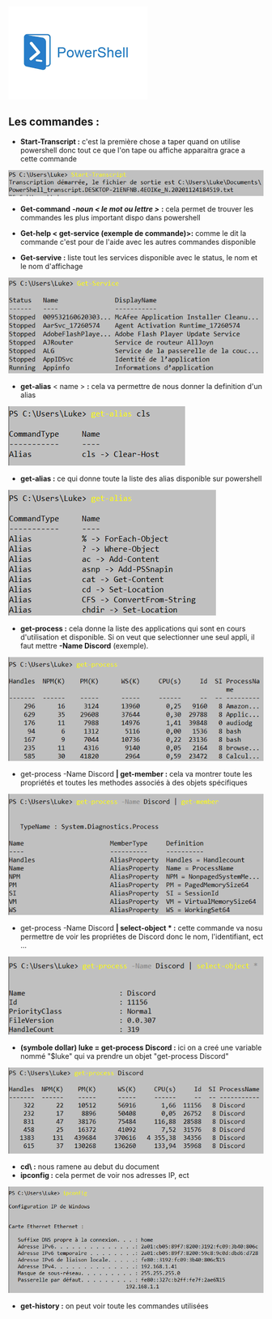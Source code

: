 ![](Images.md/imagespswh.jpg)
## Les commandes :

- **Start-Transcript :** c'est la première chose a taper quand on utilise powershell donc tout ce que l'on tape ou affiche apparaitra grace a cette commande 
  
![](Images.md/D.jpg)
- **Get-command** ***-noun < le mot ou lettre >*** **:** cela permet de trouver les commandes les plus important dispo dans powershell
- **Get-help < get-service (exemple de commande)>:** comme le dit la commande c'est pour de l'aide avec les autres commandes disponible 
  
- **Get-servive :** liste tout les services disponible avec le status, le nom et le nom d'affichage 

![](Images.md/E.jpg)
- **get-alias** < name > **:** cela va permettre de nous donner la definition d'un alias 

![](Images.md/alias.jpg)
- **get-alias :** ce qui donne toute la liste des alias disponible sur powershell

![](Images.md/wow.jpg) 
- **get-process :** cela donne la liste des applications qui sont en cours d'utilisation et disponible. Si on veut que selectionner une seul appli, il faut mettre **-Name Discord** (exemple).

![](Images.md/process.jpg) 
- get-process -Name Discord **| get-member :** cela va montrer toute les propriétés et toutes les methodes associés à des objets spécifiques

![](Images.md/cool.jpg) 
- get-process -Name Discord **| select-object * :** cette commande va nosu permettre de voir les propriétes de Discord donc le nom, l'identifiant, ect ...

![](Images.md/A.jpg) 
- **(symbole dollar) luke = get-process Discord :** ici on a creé une variable nommé "$luke" qui va prendre un objet "get-process Discord"

![](Images.md/B.jpg) 
- **cd\ :** nous ramene au debut du document
- **ipconfig :** cela permet de voir nos adresses IP, ect

![](Images.md/C.jpg) 
- **get-history :** on peut voir toute les commandes utilisées 